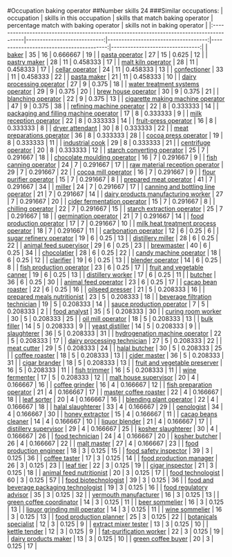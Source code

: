 #Occupation baking operator
##Number skills 24
###Similar occupations:
| occupation                                                                              |   skills in this occupation |   skills that match baking operator |   percentage match with baking operator |   skills not in baking operator |
|:----------------------------------------------------------------------------------------|----------------------------:|------------------------------------:|----------------------------------------:|--------------------------------:|
| [baker](baker.md)                                                                       |                          35 |                                  16 |                                0.666667 |                              19 |
| [pasta operator](pasta_operator.md)                                                     |                          27 |                                  15 |                                0.625    |                              12 |
| [pastry maker](pastry_maker.md)                                                         |                          28 |                                  11 |                                0.458333 |                              17 |
| [malt kiln operator](malt_kiln_operator.md)                                             |                          28 |                                  11 |                                0.458333 |                              17 |
| [cellar operator](cellar_operator.md)                                                   |                          24 |                                  11 |                                0.458333 |                              13 |
| [confectioner](confectioner.md)                                                         |                          33 |                                  11 |                                0.458333 |                              22 |
| [pasta maker](pasta_maker.md)                                                           |                          21 |                                  11 |                                0.458333 |                              10 |
| [dairy processing operator](dairy_processing_operator.md)                               |                          27 |                                   9 |                                0.375    |                              18 |
| [water treatment systems operator](water_treatment_systems_operator.md)                 |                          29 |                                   9 |                                0.375    |                              20 |
| [brew house operator](brew_house_operator.md)                                           |                          30 |                                   9 |                                0.375    |                              21 |
| [blanching operator](blanching_operator.md)                                             |                          22 |                                   9 |                                0.375    |                              13 |
| [cigarette making machine operator](cigarette_making_machine_operator.md)               |                          47 |                                   9 |                                0.375    |                              38 |
| [refining machine operator](refining_machine_operator.md)                               |                          22 |                                   8 |                                0.333333 |                              14 |
| [packaging and filling machine operator](packaging_and_filling_machine_operator.md)     |                          17 |                                   8 |                                0.333333 |                               9 |
| [milk reception operator](milk_reception_operator.md)                                   |                          22 |                                   8 |                                0.333333 |                              14 |
| [fruit-press operator](fruit-press_operator.md)                                         |                          16 |                                   8 |                                0.333333 |                               8 |
| [dryer attendant](dryer_attendant.md)                                                   |                          30 |                                   8 |                                0.333333 |                              22 |
| [meat preparations operator](meat_preparations_operator.md)                             |                          36 |                                   8 |                                0.333333 |                              28 |
| [cocoa press operator](cocoa_press_operator.md)                                         |                          19 |                                   8 |                                0.333333 |                              11 |
| [industrial cook](industrial_cook.md)                                                   |                          29 |                                   8 |                                0.333333 |                              21 |
| [centrifuge operator](centrifuge_operator.md)                                           |                          20 |                                   8 |                                0.333333 |                              12 |
| [starch converting operator](starch_converting_operator.md)                             |                          25 |                                   7 |                                0.291667 |                              18 |
| [chocolate moulding operator](chocolate_moulding_operator.md)                           |                          16 |                                   7 |                                0.291667 |                               9 |
| [fish canning operator](fish_canning_operator.md)                                       |                          24 |                                   7 |                                0.291667 |                              17 |
| [raw material reception operator](raw_material_reception_operator.md)                   |                          29 |                                   7 |                                0.291667 |                              22 |
| [cocoa mill operator](cocoa_mill_operator.md)                                           |                          16 |                                   7 |                                0.291667 |                               9 |
| [flour purifier operator](flour_purifier_operator.md)                                   |                          15 |                                   7 |                                0.291667 |                               8 |
| [prepared meat operator](prepared_meat_operator.md)                                     |                          41 |                                   7 |                                0.291667 |                              34 |
| [miller](miller.md)                                                                     |                          24 |                                   7 |                                0.291667 |                              17 |
| [canning and bottling line operator](canning_and_bottling_line_operator.md)             |                          21 |                                   7 |                                0.291667 |                              14 |
| [dairy products manufacturing worker](dairy_products_manufacturing_worker.md)           |                          27 |                                   7 |                                0.291667 |                              20 |
| [cider fermentation operator](cider_fermentation_operator.md)                           |                          15 |                                   7 |                                0.291667 |                               8 |
| [chilling operator](chilling_operator.md)                                               |                          22 |                                   7 |                                0.291667 |                              15 |
| [starch extraction operator](starch_extraction_operator.md)                             |                          25 |                                   7 |                                0.291667 |                              18 |
| [germination operator](germination_operator.md)                                         |                          21 |                                   7 |                                0.291667 |                              14 |
| [food production operator](food_production_operator.md)                                 |                          17 |                                   7 |                                0.291667 |                              10 |
| [milk heat treatment process operator](milk_heat_treatment_process_operator.md)         |                          18 |                                   7 |                                0.291667 |                              11 |
| [carbonation operator](carbonation_operator.md)                                         |                          12 |                                   6 |                                0.25     |                               6 |
| [sugar refinery operator](sugar_refinery_operator.md)                                   |                          19 |                                   6 |                                0.25     |                              13 |
| [distillery miller](distillery_miller.md)                                               |                          28 |                                   6 |                                0.25     |                              22 |
| [animal feed supervisor](animal_feed_supervisor.md)                                     |                          29 |                                   6 |                                0.25     |                              23 |
| [brewmaster](brewmaster.md)                                                             |                          40 |                                   6 |                                0.25     |                              34 |
| [chocolatier](chocolatier.md)                                                           |                          28 |                                   6 |                                0.25     |                              22 |
| [candy machine operator](candy_machine_operator.md)                                     |                          18 |                                   6 |                                0.25     |                              12 |
| [clarifier](clarifier.md)                                                               |                          19 |                                   6 |                                0.25     |                              13 |
| [blender operator](blender_operator.md)                                                 |                          14 |                                   6 |                                0.25     |                               8 |
| [fish production operator](fish_production_operator.md)                                 |                          23 |                                   6 |                                0.25     |                              17 |
| [fruit and vegetable canner](fruit_and_vegetable_canner.md)                             |                          19 |                                   6 |                                0.25     |                              13 |
| [distillery worker](distillery_worker.md)                                               |                          17 |                                   6 |                                0.25     |                              11 |
| [butcher](butcher.md)                                                                   |                          36 |                                   6 |                                0.25     |                              30 |
| [animal feed operator](animal_feed_operator.md)                                         |                          23 |                                   6 |                                0.25     |                              17 |
| [cacao bean roaster](cacao_bean_roaster.md)                                             |                          22 |                                   6 |                                0.25     |                              16 |
| [oilseed presser](oilseed_presser.md)                                                   |                          21 |                                   5 |                                0.208333 |                              16 |
| [prepared meals nutritionist](prepared_meals_nutritionist.md)                           |                          23 |                                   5 |                                0.208333 |                              18 |
| [beverage filtration technician](beverage_filtration_technician.md)                     |                          19 |                                   5 |                                0.208333 |                              14 |
| [sauce production operator](sauce_production_operator.md)                               |                           7 |                                   5 |                                0.208333 |                               2 |
| [food analyst](food_analyst.md)                                                         |                          35 |                                   5 |                                0.208333 |                              30 |
| [curing room worker](curing_room_worker.md)                                             |                          30 |                                   5 |                                0.208333 |                              25 |
| [oil mill operator](oil_mill_operator.md)                                               |                          18 |                                   5 |                                0.208333 |                              13 |
| [bulk filler](bulk_filler.md)                                                           |                          14 |                                   5 |                                0.208333 |                               9 |
| [yeast distiller](yeast_distiller.md)                                                   |                          14 |                                   5 |                                0.208333 |                               9 |
| [slaughterer](slaughterer.md)                                                           |                          36 |                                   5 |                                0.208333 |                              31 |
| [hydrogenation machine operator](hydrogenation_machine_operator.md)                     |                          22 |                                   5 |                                0.208333 |                              17 |
| [dairy processing technician](dairy_processing_technician.md)                           |                          27 |                                   5 |                                0.208333 |                              22 |
| [meat cutter](meat_cutter.md)                                                           |                          29 |                                   5 |                                0.208333 |                              24 |
| [halal butcher](halal_butcher.md)                                                       |                          30 |                                   5 |                                0.208333 |                              25 |
| [coffee roaster](coffee_roaster.md)                                                     |                          18 |                                   5 |                                0.208333 |                              13 |
| [cider master](cider_master.md)                                                         |                          36 |                                   5 |                                0.208333 |                              31 |
| [cigar brander](cigar_brander.md)                                                       |                          18 |                                   5 |                                0.208333 |                              13 |
| [fruit and vegetable preserver](fruit_and_vegetable_preserver.md)                       |                          16 |                                   5 |                                0.208333 |                              11 |
| [fish trimmer](fish_trimmer.md)                                                         |                          16 |                                   5 |                                0.208333 |                              11 |
| [wine fermenter](wine_fermenter.md)                                                     |                          17 |                                   5 |                                0.208333 |                              12 |
| [malt house supervisor](malt_house_supervisor.md)                                       |                          20 |                                   4 |                                0.166667 |                              16 |
| [coffee grinder](coffee_grinder.md)                                                     |                          16 |                                   4 |                                0.166667 |                              12 |
| [fish preparation operator](fish_preparation_operator.md)                               |                          21 |                                   4 |                                0.166667 |                              17 |
| [master coffee roaster](master_coffee_roaster.md)                                       |                          22 |                                   4 |                                0.166667 |                              18 |
| [leaf sorter](leaf_sorter.md)                                                           |                          20 |                                   4 |                                0.166667 |                              16 |
| [blending plant operator](blending_plant_operator.md)                                   |                          22 |                                   4 |                                0.166667 |                              18 |
| [halal slaughterer](halal_slaughterer.md)                                               |                          33 |                                   4 |                                0.166667 |                              29 |
| [oenologist](oenologist.md)                                                             |                          34 |                                   4 |                                0.166667 |                              30 |
| [honey extractor](honey_extractor.md)                                                   |                          15 |                                   4 |                                0.166667 |                              11 |
| [cacao beans cleaner](cacao_beans_cleaner.md)                                           |                          14 |                                   4 |                                0.166667 |                              10 |
| [liquor blender](liquor_blender.md)                                                     |                          21 |                                   4 |                                0.166667 |                              17 |
| [distillery supervisor](distillery_supervisor.md)                                       |                          29 |                                   4 |                                0.166667 |                              25 |
| [kosher slaughterer](kosher_slaughterer.md)                                             |                          30 |                                   4 |                                0.166667 |                              26 |
| [food technician](food_technician.md)                                                   |                          24 |                                   4 |                                0.166667 |                              20 |
| [kosher butcher](kosher_butcher.md)                                                     |                          26 |                                   4 |                                0.166667 |                              22 |
| [malt master](malt_master.md)                                                           |                          27 |                                   4 |                                0.166667 |                              23 |
| [food production engineer](food_production_engineer.md)                                 |                          18 |                                   3 |                                0.125    |                              15 |
| [food safety inspector](food_safety_inspector.md)                                       |                          39 |                                   3 |                                0.125    |                              36 |
| [coffee taster](coffee_taster.md)                                                       |                          17 |                                   3 |                                0.125    |                              14 |
| [food production manager](food_production_manager.md)                                   |                          26 |                                   3 |                                0.125    |                              23 |
| [leaf tier](leaf_tier.md)                                                               |                          22 |                                   3 |                                0.125    |                              19 |
| [cigar inspector](cigar_inspector.md)                                                   |                          21 |                                   3 |                                0.125    |                              18 |
| [animal feed nutritionist](animal_feed_nutritionist.md)                                 |                          20 |                                   3 |                                0.125    |                              17 |
| [food technologist](food_technologist.md)                                               |                          60 |                                   3 |                                0.125    |                              57 |
| [food biotechnologist](food_biotechnologist.md)                                         |                          39 |                                   3 |                                0.125    |                              36 |
| [food and beverage packaging technologist](food_and_beverage_packaging_technologist.md) |                          19 |                                   3 |                                0.125    |                              16 |
| [food regulatory advisor](food_regulatory_advisor.md)                                   |                          35 |                                   3 |                                0.125    |                              32 |
| [vermouth manufacturer](vermouth_manufacturer.md)                                       |                          16 |                                   3 |                                0.125    |                              13 |
| [green coffee coordinator](green coffee coordinator.md)                                 |                          14 |                                   3 |                                0.125    |                              11 |
| [beer sommelier](beer_sommelier.md)                                                     |                          16 |                                   3 |                                0.125    |                              13 |
| [liquor grinding mill operator](liquor_grinding_mill_operator.md)                       |                          14 |                                   3 |                                0.125    |                              11 |
| [wine sommelier](wine_sommelier.md)                                                     |                          16 |                                   3 |                                0.125    |                              13 |
| [food production planner](food_production_planner.md)                                   |                          25 |                                   3 |                                0.125    |                              22 |
| [botanicals specialist](botanicals_specialist.md)                                       |                          12 |                                   3 |                                0.125    |                               9 |
| [extract mixer tester](extract_mixer_tester.md)                                         |                          13 |                                   3 |                                0.125    |                              10 |
| [kettle tender](kettle_tender.md)                                                       |                          12 |                                   3 |                                0.125    |                               9 |
| [fat-purification worker](fat-purification_worker.md)                                   |                          22 |                                   3 |                                0.125    |                              19 |
| [dairy products maker](dairy_products_maker.md)                                         |                          13 |                                   3 |                                0.125    |                              10 |
| [green coffee buyer](green_coffee_buyer.md)                                             |                          20 |                                   3 |                                0.125    |                              17 |
